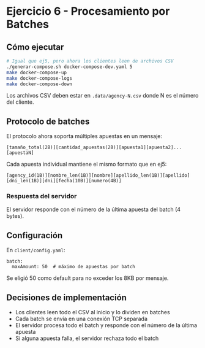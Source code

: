 # Ejercicio 6 - Procesamiento por Batches

## Cómo ejecutar

```bash
# Igual que ej5, pero ahora los clientes leen de archivos CSV
./generar-compose.sh docker-compose-dev.yaml 5
make docker-compose-up
make docker-compose-logs
make docker-compose-down
```

Los archivos CSV deben estar en `.data/agency-N.csv` donde N es el número del cliente.

## Protocolo de batches

El protocolo ahora soporta múltiples apuestas en un mensaje:
```
[tamaño_total(2B)][cantidad_apuestas(2B)][apuesta1][apuesta2]...[apuestaN]
```

Cada apuesta individual mantiene el mismo formato que en ej5:
```
[agency_id(1B)][nombre_len(1B)][nombre][apellido_len(1B)][apellido][dni_len(1B)][dni][fecha(10B)][numero(4B)]
```

### Respuesta del servidor
El servidor responde con el número de la última apuesta del batch (4 bytes).

## Configuración

En `client/config.yaml`:
```
batch:
  maxAmount: 50  # máximo de apuestas por batch
```

Se eligió 50 como default para no exceder los 8KB por mensaje.


## Decisiones de implementación

- Los clientes leen todo el CSV al inicio y lo dividen en batches
- Cada batch se envía en una conexión TCP separada
- El servidor procesa todo el batch y responde con el número de la última apuesta
- Si alguna apuesta falla, el servidor rechaza todo el batch
